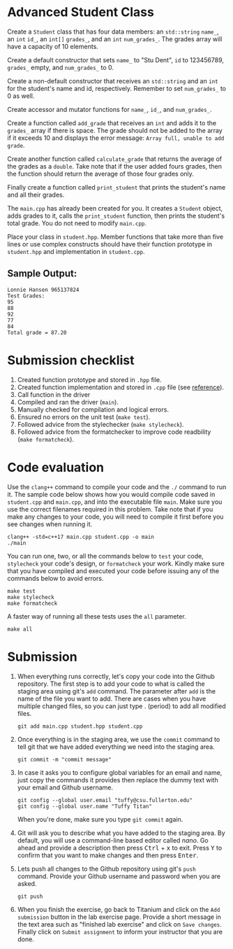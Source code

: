 # Advanced Student Class
Create a `Student` class that has four data members: an `std::string` `name_`, an `int` `id_`, an `int[]` `grades_`, and an `int` `num_grades_`. The grades array will have a capacity of 10 elements.

Create a default constructor that sets `name_` to "Stu Dent", `id` to 123456789, `grades_` empty, and `num_grades_` to 0.

Create a non-default constructor that receives an `std::string` and an `int` for the student's name and id, respectively. Remember to set `num_grades_` to 0 as well.

Create accessor and mutator functions for `name_`, `id_`, and `num_grades_`.

Create a function called `add_grade` that receives an `int` and adds it to the `grades_` array if there is space. The grade should not be added to the array if it exceeds 10 and displays the error message: `Array full, unable to add grade`.

Create another function called `calculate_grade` that returns the average of the grades as a `double`. Take note that if the user added fours grades, then the function should return the average of those four grades only.

Finally create a function called `print_student` that prints the student's name and all their grades.

The `main.cpp` has already been created for you. It creates a `Student` object, adds grades to it, calls the `print_student` function, then prints the student's total grade. You do not need to modify `main.cpp`.

Place your class in `student.hpp`. Member functions that take more than five lines or use complex constructs should have their function prototype in `student.hpp` and implementation in `student.cpp`.

## Sample Output:
```
Lonnie Hansen 965137824
Test Grades:
95
88
92
77
84
Total grade = 87.20
```

# Submission checklist
1. Created function prototype and stored in `.hpp` file.
1. Created function implementation and stored in `.cpp` file (see [reference](https://github.com/ILXL-guides/function-file-organization)).
1. Call function in the driver
1. Compiled and ran the driver (`main`).
1. Manually checked for compilation and logical errors.
1. Ensured no errors on the unit test (`make test`).
1. Followed advice from the stylechecker (`make stylecheck`).
1. Followed advice from the formatchecker to improve code readbility (`make formatcheck`).

# Code evaluation

Use the `clang++` command to compile your code and the `./` command to run it. The sample code below shows how you would compile code saved in `student.cpp` and `main.cpp`, and into the executable file `main`. Make sure you use the correct filenames required in this problem.  Take note that if you make any changes to your code, you will need to compile it first before you see changes when running it.

```
clang++ -std=c++17 main.cpp student.cpp -o main
./main
```

You can run one, two, or all the commands below to `test` your code, `stylecheck` your code's design, or `formatcheck` your work. Kindly make sure that you have compiled and executed your code before issuing any of the commands below to avoid errors.

```
make test
make stylecheck
make formatcheck
```

A faster way of running all these tests uses the `all` parameter.

```
make all
```

# Submission
1. When everything runs correctly,  let's copy your code into the Github repository. The first step is to add your code to what is called the staging area using git's `add` command. The parameter after `add` is the name of the file you want to add. There are cases when you have multiple changed files, so you can just type . (period) to add all modified files.

    ```
    git add main.cpp student.hpp student.cpp
    ```
1. Once everything is in the staging area, we use the `commit` command to tell git that we have added everything we need into the staging area.

    ```
    git commit -m "commit message"
    ```
1. In case it asks you  to configure global variables for an email and name, just copy the commands it provides then replace the dummy text with your email and Github username.

    ```
    git config --global user.email "tuffy@csu.fullerton.edu"
    git config --global user.name "Tuffy Titan"
    ```
    When you're done, make sure you type `git commit` again.    
1. Git will ask you to describe what you have added to the staging area. By default, you will use a command-line based editor called *nano*. Go ahead and provide a description then press <kbd>Ctrl</kbd> + <kbd>x</kbd> to exit. Press <kbd>Y</kbd> to confirm that you want to make changes and then press <kbd>Enter</kbd>.
1. Lets push all changes to the Github repository using git's `push` command. Provide your Github username and password when you are asked.

    ```
    git push
    ```
1. When you finish the exercise, go back to Titanium and click on the `Add submission` button in the lab exercise page. Provide a short message in the text area such as "finished lab exercise" and click on `Save changes`. Finally click on `Submit assignment` to inform your instructor that you are done.
